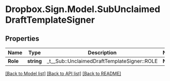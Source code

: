 # Dropbox.Sign.Model.SubUnclaimedDraftTemplateSigner

## Properties

Name | Type | Description | Notes
------------ | ------------- | ------------- | -------------
**Role** | **string** |  _t__Sub::UnclaimedDraftTemplateSigner::ROLE  | **Name** | **string** |  _t__Sub::UnclaimedDraftTemplateSigner::NAME  | **EmailAddress** | **string** |  _t__Sub::UnclaimedDraftTemplateSigner::EMAIL_ADDRESS  | 

[[Back to Model list]](../README.md#documentation-for-models) [[Back to API list]](../README.md#documentation-for-api-endpoints) [[Back to README]](../README.md)

